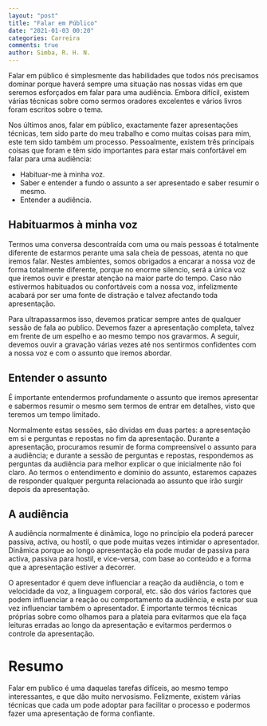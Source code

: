 ```yaml
---
layout: "post"
title: "Falar em Público"
date: "2021-01-03 00:20"
categories: Carreira
comments: true
author: Simba, R. H. N.
---
```

Falar em público é simplesmente das habilidades que todos nós precisamos dominar porque haverá sempre uma situação nas nossas vidas em que seremos esforçados em falar para uma audiência. Embora difícil, existem várias técnicas sobre como sermos oradores excelentes e vários livros foram escritos sobre o tema.

Nos últimos anos, falar em público, exactamente fazer apresentações técnicas, tem sido parte do meu trabalho e como muitas coisas para mim, este tem sido também um processo. Pessoalmente, existem três principais coisas que foram e têm sido importantes para estar mais confortável em falar para uma audiência:
- Habituar-me à minha voz.
- Saber e entender a fundo o assunto a ser apresentado e saber resumir o mesmo.
- Entender a audiência.

## Habituarmos à minha voz
Termos uma conversa descontraída com uma ou mais pessoas é totalmente diferente de estarmos perante uma sala cheia de pessoas, atenta no que iremos falar. Nestes ambientes, somos obrigados a encarar a nossa voz de forma totalmente diferente, porque no enorme silencio, será a única voz que iremos ouvir e prestar atenção na maior parte do tempo. Caso não estivermos habituados ou confortáveis com a nossa voz, infelizmente acabará por ser uma fonte de distração e talvez afectando toda apresentação.

Para ultrapassarmos isso, devemos praticar sempre antes de qualquer sessão de fala ao publico. Devemos fazer a apresentação completa, talvez em frente de um espelho e ao mesmo tempo nos gravarmos. A seguir, devemos ouvir a gravação várias vezes até nos sentirmos confidentes com a nossa voz e com o assunto que iremos abordar.

## Entender o assunto
É importante entendermos profundamente o assunto que iremos apresentar e sabermos resumir o mesmo sem termos de entrar em detalhes, visto que teremos um tempo limitado.

Normalmente estas sessões, são dividas em duas partes: a apresentação em si e perguntas e repostas no fim da apresentação. Durante a apresentação, procuramos resumir de forma compreensível o assunto para a audiência; e durante a sessão de perguntas e repostas, respondemos as perguntas da audiência para melhor explicar o que inicialmente não foi claro. Ao termos o entendimento e domínio do assunto, estaremos capazes de responder qualquer pergunta relacionada ao assunto que irão surgir depois da apresentação.

## A audiência
A audiência normalmente é dinâmica, logo no princípio ela poderá parecer passiva, activa, ou hostil, o que pode muitas vezes intimidar o apresentador. Dinâmica porque ao longo apresentação ela pode mudar de passiva para activa, passiva para hostil, e vice-versa, com base ao conteúdo e a forma que a apresentação estiver a decorrer.

O apresentador é quem deve influenciar a reação da audiência, o tom e velocidade da voz, a linguagem corporal, etc. são dos vários factores que podem influenciar a reação ou comportamento da audiência, e esta por sua vez influenciar também o apresentador. É importante termos técnicas próprias sobre como olhamos para a plateia para evitarmos que ela faça leituras erradas ao longo da apresentação e evitarmos perdermos o controle da apresentação.

# Resumo
Falar em publico é uma daquelas tarefas difíceis, ao mesmo tempo interessantes, e que dão muito nervosismo. Felizmente, existem várias técnicas que cada um pode adoptar para facilitar o processo e podermos fazer uma apresentação de forma confiante.
